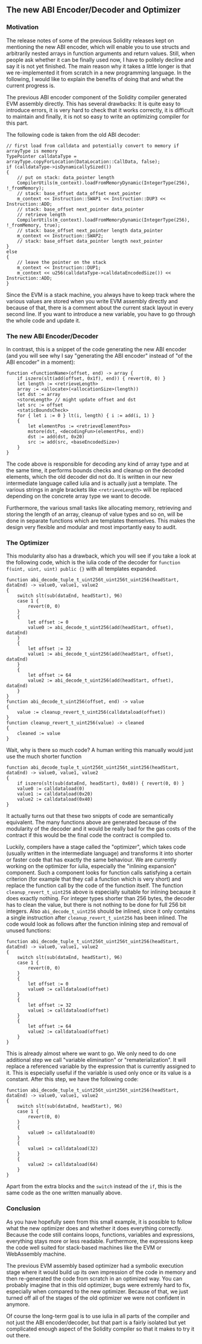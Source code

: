 ## The new ABI Encoder/Decoder and Optimizer 

### Motivation

The release notes of some of the previous Solidity releases kept on mentioning the new ABI encoder, which will enable you to use structs and arbitrarily nested arrays in function arguments and return values. Still, when people ask whether it can be finally used now, I have to politely decline and say it is not yet finished. The main reason why it takes a little longer is that we re-implemented it from scratch in a new programming language. In the following, I would like to explain the benefits of doing that and what the current progress is.

The previous ABI encoder component of the Solidity compiler generated EVM assembly directly. This has several drawbacks: It is quite easy to introduce errors, it is very hard to check that it works correctly, it is difficult to maintain and finally, it is not so easy to write an optimizing compiler for this part.

The following code is taken from the old ABI decoder:

    // first load from calldata and potentially convert to memory if arrayType is memory
    TypePointer calldataType = arrayType.copyForLocation(DataLocation::CallData, false);
    if (calldataType->isDynamicallySized())
    {
        // put on stack: data_pointer length
        CompilerUtils(m_context).loadFromMemoryDynamic(IntegerType(256), !_fromMemory);
        // stack: base_offset data_offset next_pointer
        m_context << Instruction::SWAP1 << Instruction::DUP3 << Instruction::ADD;
        // stack: base_offset next_pointer data_pointer
        // retrieve length
        CompilerUtils(m_context).loadFromMemoryDynamic(IntegerType(256), !_fromMemory, true);
        // stack: base_offset next_pointer length data_pointer
        m_context << Instruction::SWAP2;
        // stack: base_offset data_pointer length next_pointer
    }
    else
    {
        // leave the pointer on the stack
        m_context << Instruction::DUP1;
        m_context << u256(calldataType->calldataEncodedSize()) << Instruction::ADD;
    }

Since the EVM is a stack machine, you always have to keep track where the various values are stored when you write EVM assembly directly and because of that, there is a comment about the current stack layout in every second line. If you want to introduce a new variable, you have to go through the whole code and update it.

### The new ABI Encoder/Decoder

In contrast, this is a snippet of the code generating the new ABI encoder (and you will see why I say "generating the ABI encoder" instead of "of the ABI encoder" in a moment):

    function <functionName>(offset, end) -> array {
        if iszero(slt(add(offset, 0x1f), end)) { revert(0, 0) }
        let length := <retrieveLength>
        array := <allocate>(<allocationSize>(length))
        let dst := array
        <storeLength> // might update offset and dst
        let src := offset
        <staticBoundsCheck>
        for { let i := 0 } lt(i, length) { i := add(i, 1) }
        {
            let elementPos := <retrieveElementPos>
            mstore(dst, <decodingFun>(elementPos, end))
            dst := add(dst, 0x20)
            src := add(src, <baseEncodedSize>)
        }
    }

The code above is responsible for decoding any kind of array type and at the same time, it performs bounds checks and cleanup on the decoded elements, which the old decoder did not do. It is written in our new intermediate language called iulia and is actually just a template. The various strings in angle brackets like ``<retrieveLength>`` will be replaced depending on the concrete array type we want to decode.

Furthermore, the various small tasks like allocating memory, retrieving and storing the length of an array, cleanup of value types and so on, will be done in separate functions which are templates themselves. This makes the design very flexible and modular and most importantly easy to audit.

### The Optimizer

This modularity also has a drawback, which you will see if you take a look at the following code, which is the iulia code of the decoder for ``function f(uint, uint, uint) public {}`` with all templates expanded.

    function abi_decode_tuple_t_uint256t_uint256t_uint256(headStart, dataEnd) -> value0, value1, value2
    {
        switch slt(sub(dataEnd, headStart), 96)
        case 1 {
            revert(0, 0)
        }
        {
            let offset := 0
            value0 := abi_decode_t_uint256(add(headStart, offset), dataEnd)
        }
        {
            let offset := 32
            value1 := abi_decode_t_uint256(add(headStart, offset), dataEnd)
        }
        {
            let offset := 64
            value2 := abi_decode_t_uint256(add(headStart, offset), dataEnd)
        }
    }
    function abi_decode_t_uint256(offset, end) -> value
    {
        value := cleanup_revert_t_uint256(calldataload(offset))
    }
    function cleanup_revert_t_uint256(value) -> cleaned
    {
        cleaned := value
    }

Wait, why is there so much code? A human writing this manually would just use the much shorter function

    function abi_decode_tuple_t_uint256t_uint256t_uint256(headStart, dataEnd) -> value0, value1, value2
    {
        if iszero(slt(sub(dataEnd, headStart), 0x60)) { revert(0, 0) }
        value0 := calldataload(0)
        value1 := calldataload(0x20)
        value2 := calldataload(0x40)
    }

It actually turns out that these two snippts of code are semantically equivalent. The many functions above are generated because of the modularity of the decoder and it would be really bad for the gas costs of the contract if this would be the final code the contract is compiled to.

Luckily, compilers have a stage called the "optimizer", which takes code (usually written in the intermediate language) and transforms it into shorter or faster code that has exactly the same behaviour. We are currently working on the optimizer for iulia, especially the "inlining expansion" component. Such a component looks for function calls satisfying a certain criterion (for example that they call a function which is very short) and replace the function call by the code of the function itself. The function ``cleanup_revert_t_uint256`` above is especially suitable for inlining because it does exactly nothing. For integer types shorter than 256 bytes, the decoder has to clean the value, but there is not nothing to be done for full 256 bit integers. Also ``abi_decode_t_uint256`` should be inlined, since it only contains a single instruction after ``cleanup_revert_t_uint256`` has been inlined. The code would look as follows after the function inlining step and removal of unused functions:

    function abi_decode_tuple_t_uint256t_uint256t_uint256(headStart, dataEnd) -> value0, value1, value2
    {
        switch slt(sub(dataEnd, headStart), 96)
        case 1 {
            revert(0, 0)
        }
        {
            let offset := 0
            value0 := calldataload(offset)
        }
        {
            let offset := 32
            value1 := calldataload(offset)
        }
        {
            let offset := 64
            value2 := calldataload(offset)
        }
    }

This is already almost where we want to go. We only need to do one additional step we call "variable elimination" or "rematerialization". It will replace a referenced variable by the expression that is currently assigned to it. This is especially useful if the variable is used only once or its value is a constant. After this step, we have the following code:

    function abi_decode_tuple_t_uint256t_uint256t_uint256(headStart, dataEnd) -> value0, value1, value2
    {
        switch slt(sub(dataEnd, headStart), 96)
        case 1 {
            revert(0, 0)
        }
        {
            value0 := calldataload(0)
        }
        {
            value1 := calldataload(32)
        }
        {
            value2 := calldataload(64)
        }
    }

Apart from the extra blocks and the ``switch`` instead of the ``if``, this is the same code as the one written manually above.

### Conclusion

As you have hopefully seen from this small example, it is possible to follow what the new optimizer does and whether it does everything correctly. Because the code still contains loops, functions, variables and expressions, everything stays more or less readable. Furthermore, the expressions keep the code well suited for stack-based machines like the EVM or WebAssembly machine.

The previous EVM assembly based optimizer had a symbolic execution stage where it would build up its own impression of the code in memory and then re-generated the code from scratch in an optimized way. You can probably imagine that in this old optimizer, bugs were extremly hard to fix, especially when compared to the new optimizer. Because of that, we just turned off all of the stages of the old optimizer we were not confident in anymore.

Of course the long-term goal is to use iulia in all parts of the compiler and not just the ABI encoder/decoder, but that part is a fairly isolated but yet complicated enough aspect of the Solidity compiler so that it makes to try it out there.